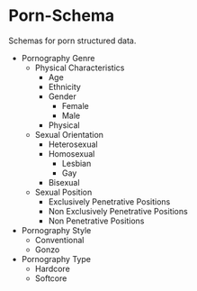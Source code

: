 # Porn-Schema
Schemas for porn structured data.


* Pornography Genre
  * Physical Characteristics 
    * Age 
    * Ethnicity
    * Gender 
      * Female 
      * Male 
    * Physical
  * Sexual Orientation
    * Heterosexual 
    * Homosexual
      * Lesbian 
      * Gay 
    * Bisexual 
  * Sexual Position
    * Exclusively Penetrative Positions 
    * Non Exclusively Penetrative Positions
    * Non Penetrative Positions 
* Pornography Style
  * Conventional 
  * Gonzo
* Pornography Type
  * Hardcore
  * Softcore
